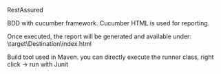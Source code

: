 
RestAssured

BDD with cucumber framework.
Cucumber HTML is used for reporting.

Once executed, the report will be generated and available under: 
\target\Destination\index.html

Build tool used in Maven. you can directly execute the runner class, right click -> run with Junit
